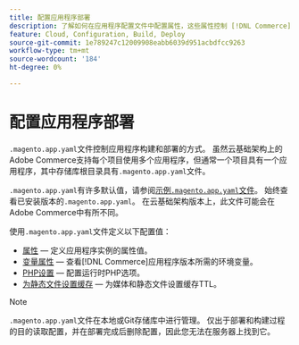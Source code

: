 ```yaml
---
title: 配置应用程序部署
description: 了解如何在应用程序配置文件中配置属性，这些属性控制 [!DNL Commerce] 应用程序构建和部署到云环境的方式。
feature: Cloud, Configuration, Build, Deploy
source-git-commit: 1e789247c12009908eabb6039d951acbdfcc9263
workflow-type: tm+mt
source-wordcount: '184'
ht-degree: 0%

---
```


# 配置应用程序部署

`.magento.app.yaml`文件控制应用程序构建和部署的方式。 虽然云基础架构上的Adobe Commerce支持每个项目使用多个应用程序，但通常一个项目具有一个应用程序，其中存储库根目录具有`.magento.app.yaml`文件。

`.magento.app.yaml`有许多默认值，请参阅[示例`.magento.app.yaml`文件](https://github.com/magento/magento-cloud/blob/master/.magento.app.yaml)。 始终查看已安装版本的`.magento.app.yaml`。 在云基础架构版本上，此文件可能会在Adobe Commerce中有所不同。

使用`.magento.app.yaml`文件定义以下配置值：

- [属性](properties.md) — 定义应用程序实例的属性值。
- [变量属性](variables-property.md) — 查看[!DNL Commerce]应用程序版本所需的环境变量。
- [PHP设置](php-settings.md) — 配置运行时PHP选项。
- [为静态文件设置缓存](set-cache.md) — 为媒体和静态文件设置缓存TTL。

>[!NOTE]
>
>`.magento.app.yaml`文件在本地或Git存储库中进行管理。 仅出于部署和构建过程的目的读取配置，并在部署完成后删除配置，因此您无法在服务器上找到它。
